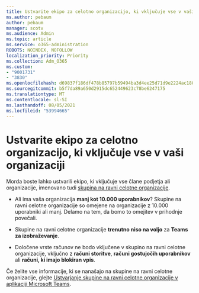 ```yaml
---
title: Ustvarite ekipo za celotno organizacijo, ki vključuje vse v vaši organizaciji
ms.author: pebaum
author: pebaum
manager: scotv
ms.audience: Admin
ms.topic: article
ms.service: o365-administration
ROBOTS: NOINDEX, NOFOLLOW
localization_priority: Priority
ms.collection: Adm_O365
ms.custom:
- "9001731"
- "3830"
ms.openlocfilehash: d69837f186df478b85797b59494ba3d4ee25d71d9e2224ac1803fc835da33fd9
ms.sourcegitcommit: b5f7da89a650d2915dc652449623c78be6247175
ms.translationtype: MT
ms.contentlocale: sl-SI
ms.lasthandoff: 08/05/2021
ms.locfileid: "53994665"
---
```

# <a name="create-an-org-wide-team-that-includes-everyone-in-your-organization"></a>Ustvarite ekipo za celotno organizacijo, ki vključuje vse v vaši organizaciji

Morda boste lahko ustvarili ekipo, ki vključuje vse člane podjetja ali organizacije, imenovano tudi [skupina na ravni celotne organizacije](https://docs.microsoft.com/microsoftteams/create-an-org-wide-team).

- Ali ima vaša organizacija **manj kot 10.000 uporabnikov**? Skupine na ravni celotne organizacije so omejene na organizacije z 10.000 uporabniki ali manj. Delamo na tem, da bomo to omejitev v prihodnje povečali.

- Skupine na ravni celotne organizacije **trenutno niso na voljo** za **Teams za izobraževanje**.

- Določene vrste računov ne bodo vključene v skupino na ravni celotne organizacije, vključno z **računi storitve**, **računi gostujočih uporabnikov** ali **računi, ki imajo blokiran vpis**.

Če želite vse informacije, ki se nanašajo na skupine na ravni celotne organizacije, glejte [Ustvarjanje skupine na ravni celotne organizacije v aplikaciji Microsoft Teams](https://docs.microsoft.com/microsoftteams/create-an-org-wide-team). 
